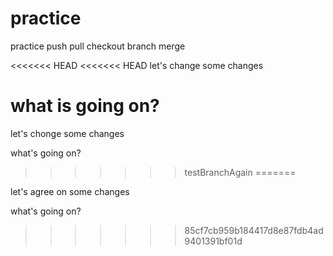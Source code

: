# practice
practice push pull checkout branch merge

<<<<<<< HEAD
<<<<<<< HEAD
let's change some changes

what is going on?
=======
let's chonge some changes

what's going on?
>>>>>>> testBranchAgain
=======

let's agree on some changes

what's going on?

>>>>>>> 85cf7cb959b184417d8e87fdb4ad9401391bf01d
